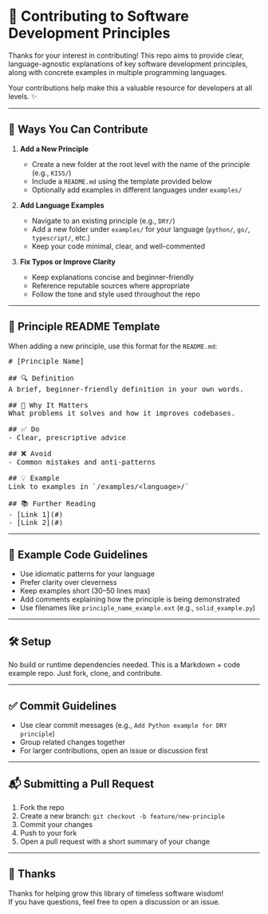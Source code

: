 # 🤝 Contributing to Software Development Principles

Thanks for your interest in contributing! This repo aims to provide clear, language-agnostic explanations of key software development principles, along with concrete examples in multiple programming languages.

Your contributions help make this a valuable resource for developers at all levels. ✨

---

## 📌 Ways You Can Contribute

1. **Add a New Principle**
   - Create a new folder at the root level with the name of the principle (e.g., `KISS/`)
   - Include a `README.md` using the template provided below
   - Optionally add examples in different languages under `examples/`

2. **Add Language Examples**
   - Navigate to an existing principle (e.g., `DRY/`)
   - Add a new folder under `examples/` for your language (`python/`, `go/`, `typescript/`, etc.)
   - Keep your code minimal, clear, and well-commented

3. **Fix Typos or Improve Clarity**
   - Keep explanations concise and beginner-friendly
   - Reference reputable sources where appropriate
   - Follow the tone and style used throughout the repo

---

## 🧠 Principle README Template

When adding a new principle, use this format for the `README.md`:

<pre>
# [Principle Name]

## 🔍 Definition
A brief, beginner-friendly definition in your own words.

## 🎯 Why It Matters
What problems it solves and how it improves codebases.

## ✅ Do
- Clear, prescriptive advice

## ❌ Avoid
- Common mistakes and anti-patterns

## 💡 Example
Link to examples in `/examples/&lt;language&gt;/`

## 📚 Further Reading
- [Link 1](#)
- [Link 2](#)
</pre>

---

## 🧪 Example Code Guidelines

- Use idiomatic patterns for your language
- Prefer clarity over cleverness
- Keep examples short (30–50 lines max)
- Add comments explaining how the principle is being demonstrated
- Use filenames like `principle_name_example.ext` (e.g., `solid_example.py`)

---

## 🛠️ Setup

No build or runtime dependencies needed. This is a Markdown + code example repo. Just fork, clone, and contribute.

---

## ✅ Commit Guidelines

- Use clear commit messages (e.g., `Add Python example for DRY principle`)
- Group related changes together
- For larger contributions, open an issue or discussion first

---

## 📬 Submitting a Pull Request

1. Fork the repo
2. Create a new branch: `git checkout -b feature/new-principle`
3. Commit your changes
4. Push to your fork
5. Open a pull request with a short summary of your change

---

## 🙏 Thanks

Thanks for helping grow this library of timeless software wisdom!  
If you have questions, feel free to open a discussion or an issue.
